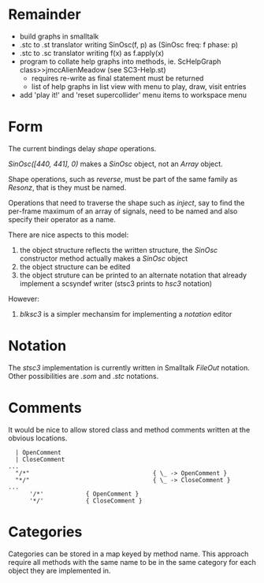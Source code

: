 # Remainder

- build graphs in smalltalk
- .stc to .st translator writing SinOsc(f, p) as (SinOsc freq: f phase: p)
- .stc to .sc translator writing f(x) as f.apply(x)
- program to collate help graphs into methods, ie. ScHelpGraph class>>jmccAlienMeadow  (see SC3-Help.st)
  + requires re-write as final statement must be returned
  + list of help graphs in list view with menu to play, draw, visit entries
- add 'play it!' and 'reset supercollider' menu items to workspace menu

# Form

The current bindings delay _shape_ operations.

_SinOsc([440, 441], 0)_ makes a _SinOsc_ object, not an _Array_ object.

Shape operations, such as _reverse_, must be part of the same family as _Resonz_, that is they must be named.

Operations that need to traverse the shape such as _inject_, say to find the per-frame maximum of an array of signals, need to be named and also specify their operator as a name.

There are nice aspects to this model:

1. the object structure reflects the written structure, the _SinOsc_ constructor method actually makes a _SinOsc_ object
2. the object structure can be edited
3. the object struture can be printed to an alternate notation that already implement a scsyndef writer (stsc3 prints to _hsc3_ notation)

However:

1. _blksc3_ is a simpler mechansim for implementing a _notation_ editor

# Notation

The _stsc3_ implementation is currently written in Smalltalk _FileOut_ notation.
Other possibilities are _.som_ and _.stc_ notations.

# Comments

It would be nice to allow stored class and method comments written at the obvious locations.

~~~
  | OpenComment
  | CloseComment
...
  "/*"                                   { \_ -> OpenComment }
  "*/"                                   { \_ -> CloseComment }
...
      '/*'            { OpenComment }
      '*/'            { CloseComment }
~~~

# Categories

Categories can be stored in a map keyed by method name.
This approach require all methods with the same name to be in the same category for each object they are implemented in.
